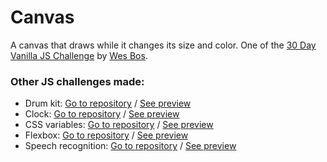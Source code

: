 # Canvas
A canvas that draws while it changes its size and color. One of the [30 Day Vanilla JS Challenge](https://github.com/wesbos/JavaScript30) by [Wes Bos](https://github.com/wesbos).

### Other JS challenges made:
* Drum kit: [Go to repository](https://github.com/mateovasquez/Drum-kit) / [See preview](https://mateovasquez.github.io/Drum-kit/)
* Clock: [Go to repository](https://github.com/mateovasquez/Clock) / [See preview](https://mateovasquez.github.io/Clock/)
* CSS variables: [Go to repository](https://github.com/mateovasquez/CSS-Variables) / [See preview](https://mateovasquez.github.io/CSS-Variables/)
* Flexbox: [Go to repository](https://github.com/mateovasquez/Flexbox) / [See preview](https://mateovasquez.github.io/Flexbox/)
* Speech recognition: [Go to repository](https://github.com/mateovasquez/Speech-Recognition) / [See preview](https://mateovasquez.github.io/Speech-Recognition/)
